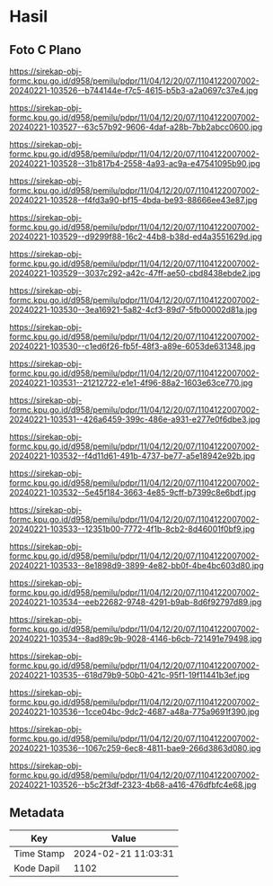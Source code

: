 # Hasil

## Foto C Plano

https://sirekap-obj-formc.kpu.go.id/d958/pemilu/pdpr/11/04/12/20/07/1104122007002-20240221-103526--b744144e-f7c5-4615-b5b3-a2a0697c37e4.jpg

https://sirekap-obj-formc.kpu.go.id/d958/pemilu/pdpr/11/04/12/20/07/1104122007002-20240221-103527--63c57b92-9606-4daf-a28b-7bb2abcc0600.jpg

https://sirekap-obj-formc.kpu.go.id/d958/pemilu/pdpr/11/04/12/20/07/1104122007002-20240221-103528--31b817b4-2558-4a93-ac9a-e47541095b90.jpg

https://sirekap-obj-formc.kpu.go.id/d958/pemilu/pdpr/11/04/12/20/07/1104122007002-20240221-103528--f4fd3a90-bf15-4bda-be93-88666ee43e87.jpg

https://sirekap-obj-formc.kpu.go.id/d958/pemilu/pdpr/11/04/12/20/07/1104122007002-20240221-103529--d9299f88-16c2-44b8-b38d-ed4a3551629d.jpg

https://sirekap-obj-formc.kpu.go.id/d958/pemilu/pdpr/11/04/12/20/07/1104122007002-20240221-103529--3037c292-a42c-47ff-ae50-cbd8438ebde2.jpg

https://sirekap-obj-formc.kpu.go.id/d958/pemilu/pdpr/11/04/12/20/07/1104122007002-20240221-103530--3ea16921-5a82-4cf3-89d7-5fb00002d81a.jpg

https://sirekap-obj-formc.kpu.go.id/d958/pemilu/pdpr/11/04/12/20/07/1104122007002-20240221-103530--c1ed6f26-fb5f-48f3-a89e-6053de631348.jpg

https://sirekap-obj-formc.kpu.go.id/d958/pemilu/pdpr/11/04/12/20/07/1104122007002-20240221-103531--21212722-e1e1-4f96-88a2-1603e63ce770.jpg

https://sirekap-obj-formc.kpu.go.id/d958/pemilu/pdpr/11/04/12/20/07/1104122007002-20240221-103531--426a6459-399c-486e-a931-e277e0f6dbe3.jpg

https://sirekap-obj-formc.kpu.go.id/d958/pemilu/pdpr/11/04/12/20/07/1104122007002-20240221-103532--f4d11d61-491b-4737-be77-a5e18942e92b.jpg

https://sirekap-obj-formc.kpu.go.id/d958/pemilu/pdpr/11/04/12/20/07/1104122007002-20240221-103532--5e45f184-3663-4e85-9cff-b7399c8e6bdf.jpg

https://sirekap-obj-formc.kpu.go.id/d958/pemilu/pdpr/11/04/12/20/07/1104122007002-20240221-103533--12351b00-7772-4f1b-8cb2-8d46001f0bf9.jpg

https://sirekap-obj-formc.kpu.go.id/d958/pemilu/pdpr/11/04/12/20/07/1104122007002-20240221-103533--8e1898d9-3899-4e82-bb0f-4be4bc603d80.jpg

https://sirekap-obj-formc.kpu.go.id/d958/pemilu/pdpr/11/04/12/20/07/1104122007002-20240221-103534--eeb22682-9748-4291-b9ab-8d6f92797d89.jpg

https://sirekap-obj-formc.kpu.go.id/d958/pemilu/pdpr/11/04/12/20/07/1104122007002-20240221-103534--8ad89c9b-9028-4146-b6cb-721491e79498.jpg

https://sirekap-obj-formc.kpu.go.id/d958/pemilu/pdpr/11/04/12/20/07/1104122007002-20240221-103535--618d79b9-50b0-421c-95f1-19f11441b3ef.jpg

https://sirekap-obj-formc.kpu.go.id/d958/pemilu/pdpr/11/04/12/20/07/1104122007002-20240221-103536--1cce04bc-9dc2-4687-a48a-775a9691f390.jpg

https://sirekap-obj-formc.kpu.go.id/d958/pemilu/pdpr/11/04/12/20/07/1104122007002-20240221-103536--1067c259-6ec8-4811-bae9-266d3863d080.jpg

https://sirekap-obj-formc.kpu.go.id/d958/pemilu/pdpr/11/04/12/20/07/1104122007002-20240221-103526--b5c2f3df-2323-4b68-a416-476dfbfc4e68.jpg


## Metadata

| Key        | Value               |
| ---------- | ------------------- |
| Time Stamp | 2024-02-21 11:03:31 |
| Kode Dapil | 1102                |



